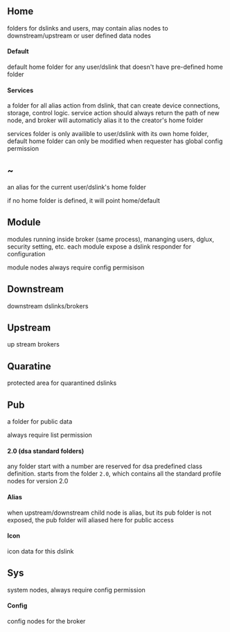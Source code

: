 ## Home
folders for dslinks and users, may contain alias nodes to downstream/upstream or user defined data nodes

#### Default
default home folder for any user/dslink that doesn't have pre-defined home folder

#### Services
a folder for all alias action from dslink, that can create device connections, storage, control logic. service action should always return the path of new node, and broker will automaticly alias it to the creator's home folder

services folder is only availible to user/dslink with its own home folder, default home folder can only be modified when requester has global config permission

## ~
an alias for the current user/dslink's home folder

if no home folder is defined, it will point home/default

## Module
modules running inside broker (same process), mananging users, dglux, security setting, etc. each module expose a dslink responder for configuration

module nodes always require config permisison

## Downstream
downstream dslinks/brokers

## Upstream
up stream brokers

## Quaratine
protected area for quarantined dslinks

## Pub

a folder for public data

always require list permission

#### 2.0 (dsa standard folders)
any folder start with a number are reserved for dsa predefined class definition. starts from the folder `2.0`, which contains all the standard profile nodes for version 2.0

#### Alias 
when upstream/downstream child node is alias, but its pub folder is not exposed, the pub folder will aliased here for public access

#### Icon
icon data for this dslink


## Sys
system nodes, always require config permission

#### Config
config nodes for the broker

